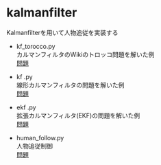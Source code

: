 # kalmanfilter
Kalmanfilterを用いて人物追従を実装する
- kf_torocco.py  
カルマンフィルタのWikiのトロッコ問題を解いた例  
[問題](https://ja.wikipedia.org/wiki/%E3%82%AB%E3%83%AB%E3%83%9E%E3%83%B3%E3%83%95%E3%82%A3%E3%83%AB%E3%82%BF%E3%83%BC)

- kf .py      
線形カルマンフィルタの問題を解いた例  
[問題](https://koukyo1213.hatenablog.com/entry/KalmanFilter#:~:text=%E3%81%AF%E5%A5%BD%E3%81%8D%E3%81%A7%E3%81%99%E3%80%82-,%E5%95%8F%E9%A1%8C%E8%A8%AD%E5%AE%9A,-XY%E5%B9%B3%E9%9D%A2%E4%B8%8A)

- ekf .py     
拡張カルマンフィルタ(EKF)の問題を解いた例  
[問題](https://koukyo1213.hatenablog.com/entry/KalmanFilter#:~:text=%24%24-,EKF%E3%81%AE%E4%BE%8B%E9%A1%8C,-EKF%E3%82%92%E4%BD%BF)

- human_follow.py     
人物追従制御  
[問題](https://www.jstage.jst.go.jp/article/jrsj/28/9/28_9_1091/_pdf)
